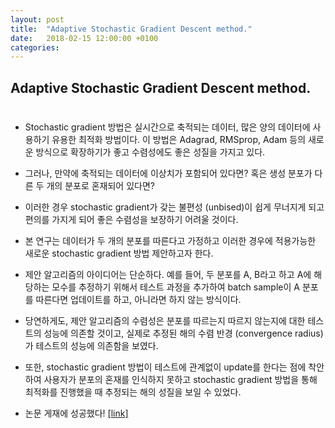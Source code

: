 ```yaml
---
layout: post
title:  "Adaptive Stochastic Gradient Descent method."
date:   2018-02-15 12:00:00 +0100
categories:
---
```


## Adaptive Stochastic Gradient Descent method.

#
- Stochastic gradient 방법은 실시간으로 축적되는 데이터, 많은 양의 데이터에 사용하기 유용한 최적화 방법이다. 이 방법은 Adagrad, RMSprop, Adam 등의 새로운 방식으로 확장하기가 좋고 수렴성에도 좋은 성질을 가지고 있다.

- 그러나, 만약에 축적되는 데이터에 이상치가 포함되어 있다면? 혹은 생성 분포가 다른 두 개의 분포로 혼재되어 있다면?

- 이러한 경우 stochastic gradient가 갖는 불편성 (unbised)이 쉽게 무너지게 되고 편의를 가지게 되어 좋은 수렴성을 보장하기 어려울 것이다.

- 본 연구는 데이터가 두 개의 분포를 따른다고 가정하고 이러한 경우에 적용가능한 새로운 stochastic gradient 방법 제안하고자 한다. 

- 제안 알고리즘의 아이디어는 단순하다. 예를 들어, 두 분포를 A, B라고 하고 A에 해당하는 모수를 추정하기 위해서 테스트 과정을 추가하여 batch sample이 A 분포를 따른다면 업데이트를 하고, 아니라면 하지 않는 방식이다.

- 당연하게도, 제안 알고리즘의 수렴성은 분포를 따르는지 따르지 않는지에 대한 테스트의 성능에 의존할 것이고, 실제로 추정된 해의 수렴 반경 (convergence radius)가 테스트의 성능에 의존함을 보였다. 

- 또한, stochastic gradient 방법이 테스트에 관계없이 update를 한다는 점에 착안하여 사용자가 분포의 혼재를 인식하지 못하고 stochastic gradient 방법을 통해 최적화를 진행했을 때 추정되는 해의 성질을 보일 수 있었다.

- 논문 게재에 성공했다! <a href= 'https://www.dbpia.co.kr/pdf/pdfView.do?nodeId=NODE07404368&mark=0&useDate=&bookmarkCnt=0&ipRange=N&accessgl=Y&language=ko'>[link]</a>

